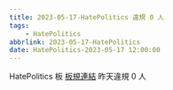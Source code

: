 ```yaml
---
title: 2023-05-17-HatePolitics 違規 0 人
tags:
    - HatePolitics
abbrlink: 2023-05-17-HatePolitics
date: HatePolitics-2023-05-17 12:00:00
---
```

HatePolitics 板 [板規連結](https://www.ptt.cc/bbs/HatePolitics/M.1617115262.A.D60.html)
昨天違規 0 人
